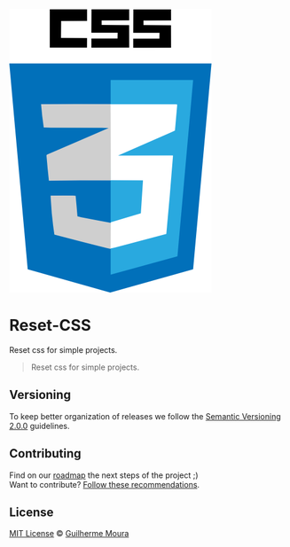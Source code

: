 [![reset css](reset-css.png)](https://github.com/guilhermerm/reset-css/)

# Reset-CSS
Reset css for simple projects.

> Reset css for simple projects.

## Versioning

To keep better organization of releases we follow the [Semantic Versioning 2.0.0](http://semver.org/) guidelines.

## Contributing
Find on our [roadmap](https://github.com/guilhermerm/reset-css/issues) the next steps of the project ;)
<br>
Want to contribute? [Follow these recommendations](https://github.com/guilhermerm/reset-css/blob/master/CONTRIBUTING.md).

## License
[MIT License](https://github.com/guilhermerm/reset-css/blob/master/LICENSE) © [Guilherme Moura](http://guilhermemoura.com.br/)
